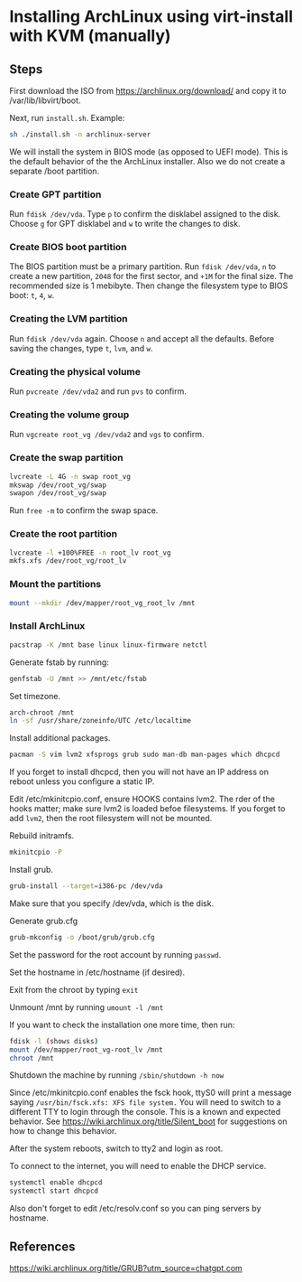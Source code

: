 # Installing ArchLinux using virt-install with KVM (manually)

## Steps

First download the ISO from https://archlinux.org/download/ and copy it to /var/lib/libvirt/boot.

Next, run `install.sh`. Example:

```sh
sh ./install.sh -n archlinux-server
```

We will install the system in BIOS mode (as opposed to UEFI mode). This is the default behavior of the the ArchLinux installer. Also we do not create a separate /boot partition. 

### Create GPT partition

Run `fdisk /dev/vda`. Type `p` to confirm the disklabel assigned to the disk. Choose `g` for GPT disklabel and `w` to write the changes to disk.

### Create BIOS boot partition

The BIOS partition must be a primary partition. Run `fdisk /dev/vda`, `n` to create a new partition, `2048` for the first sector, and `+1M` for the final size. The recommended size is 1 mebibyte.  Then change the filesystem type to BIOS boot: `t`, `4`, `w`.  

### Creating the LVM partition

Run `fdisk /dev/vda` again. Choose `n` and accept all the defaults. Before saving the changes, type `t`, `lvm`, and `w`.

### Creating the physical volume

Run `pvcreate /dev/vda2` and run `pvs` to confirm. 

### Creating the volume group

Run `vgcreate root_vg /dev/vda2` and `vgs` to confirm.

### Create the swap partition

```sh
lvcreate -L 4G -n swap root_vg
mkswap /dev/root_vg/swap
swapon /dev/root_vg/swap
```

Run `free -m` to confirm the swap space.

### Create the root partition

```sh
lvcreate -l +100%FREE -n root_lv root_vg
mkfs.xfs /dev/root_vg/root_lv
```

### Mount the partitions

```sh
mount --mkdir /dev/mapper/root_vg_root_lv /mnt
```

### Install ArchLinux

```sh
pacstrap -K /mnt base linux linux-firmware netctl
```

Generate fstab by running:

```sh
genfstab -U /mnt >> /mnt/etc/fstab
```

Set timezone.

```sh
arch-chroot /mnt
ln -sf /usr/share/zoneinfo/UTC /etc/localtime
```

Install additional packages.

```sh
pacman -S vim lvm2 xfsprogs grub sudo man-db man-pages which dhcpcd
```

If you forget to install dhcpcd, then you will not have an IP address on reboot unless you configure a static IP.

Edit /etc/mkinitcpio.conf, ensure HOOKS contains lvm2. The rder of the hooks matter; make sure lvm2 is loaded befoe filesystems. If you forget to add `lvm2`, then the root filesystem will not be mounted.

Rebuild initramfs.

```sh
mkinitcpio -P
```

Install grub.

```sh
grub-install --target=i386-pc /dev/vda
```

Make sure that you specify /dev/vda, which is the disk.

Generate grub.cfg

```sh
grub-mkconfig -o /boot/grub/grub.cfg
```

Set the password for the root account by running `passwd`.

Set the hostname in /etc/hostname (if desired).

Exit from the chroot by typing `exit`

Unmount /mnt by running `umount -l /mnt`

If you want to check the installation one more time, then run:

```sh
fdisk -l (shows disks)
mount /dev/mapper/root_vg-root_lv /mnt
chroot /mnt
```

Shutdown the machine by running `/sbin/shutdown -h now`

Since /etc/mkinitcpio.conf enables the fsck hook, ttyS0 will print a message saying `/usr/bin/fsck.xfs: XFS file system.` You will need to switch to a different TTY to login through the console. This is a known and expected behavior. See https://wiki.archlinux.org/title/Silent_boot for suggestions on how to change this behavior.

After the system reboots, switch to tty2 and login as root. 

To connect to the internet, you will need to enable the DHCP service.

```sh
systemctl enable dhcpcd
systemctl start dhcpcd
```

Also don't forget to edit /etc/resolv.conf so you can ping servers by hostname.

## References

https://wiki.archlinux.org/title/GRUB?utm_source=chatgpt.com
